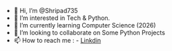 - 👋 Hi, I’m @Shripad735
- 👀 I’m interested in Tech & Python.
- 🌱 I’m currently learning Computer Science (2026)
- 💞️ I’m looking to collaborate on Some Python Projects
- 📫 How to reach me : - [Linkdin]([shripadgaurav444@gmail.com](https://www.linkedin.com/in/shripad-khandare-39a2a2203/))

<!---
Shripad735/Shripad735 is a ✨ special ✨ repository because its `README.md` (this file) appears on your GitHub profile.
You can click the Preview link to take a look at your changes.
--->
